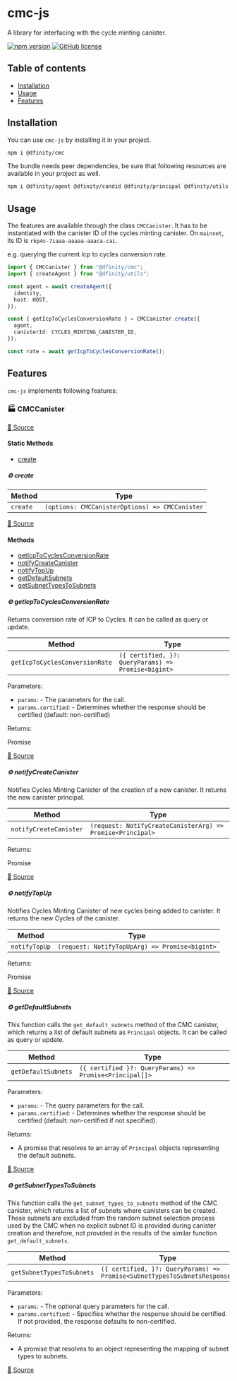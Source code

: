 # cmc-js

A library for interfacing with the cycle minting canister.

[![npm version](https://img.shields.io/npm/v/@dfinity/cmc.svg?logo=npm)](https://www.npmjs.com/package/@dfinity/cmc) [![GitHub license](https://img.shields.io/badge/license-Apache%202.0-blue.svg)](https://opensource.org/licenses/Apache-2.0)

## Table of contents

- [Installation](#installation)
- [Usage](#usage)
- [Features](#features)

## Installation

You can use `cmc-js` by installing it in your project.

```bash
npm i @dfinity/cmc
```

The bundle needs peer dependencies, be sure that following resources are available in your project as well.

```bash
npm i @dfinity/agent @dfinity/candid @dfinity/principal @dfinity/utils
```

## Usage

The features are available through the class `CMCCanister`. It has to be instantiated with the canister ID of the cycles minting canister. On `mainnet`, its ID is `rkp4c-7iaaa-aaaaa-aaaca-cai`.

e.g. querying the current Icp to cycles conversion rate.

```ts
import { CMCCanister } from "@dfinity/cmc";
import { createAgent } from "@dfinity/utils";

const agent = await createAgent({
  identity,
  host: HOST,
});

const { getIcpToCyclesConversionRate } = CMCCanister.create({
  agent,
  canisterId: CYCLES_MINTING_CANISTER_ID,
});

const rate = await getIcpToCyclesConversionRate();
```

## Features

`cmc-js` implements following features:

<!-- TSDOC_START -->

### :factory: CMCCanister

[:link: Source](https://github.com/dfinity/icp-js-canisters/tree/main/packages/cmc/src/cmc.canister.ts#L15)

#### Static Methods

- [create](#gear-create)

##### :gear: create

| Method   | Type                                           |
| -------- | ---------------------------------------------- |
| `create` | `(options: CMCCanisterOptions) => CMCCanister` |

[:link: Source](https://github.com/dfinity/icp-js-canisters/tree/main/packages/cmc/src/cmc.canister.ts#L16)

#### Methods

- [getIcpToCyclesConversionRate](#gear-geticptocyclesconversionrate)
- [notifyCreateCanister](#gear-notifycreatecanister)
- [notifyTopUp](#gear-notifytopup)
- [getDefaultSubnets](#gear-getdefaultsubnets)
- [getSubnetTypesToSubnets](#gear-getsubnettypestosubnets)

##### :gear: getIcpToCyclesConversionRate

Returns conversion rate of ICP to Cycles. It can be called as query or update.

| Method                         | Type                                                |
| ------------------------------ | --------------------------------------------------- |
| `getIcpToCyclesConversionRate` | `({ certified, }?: QueryParams) => Promise<bigint>` |

Parameters:

- `params`: - The parameters for the call.
- `params.certified`: - Determines whether the response should be certified (default: non-certified)

Returns:

Promise<BigInt>

[:link: Source](https://github.com/dfinity/icp-js-canisters/tree/main/packages/cmc/src/cmc.canister.ts#L35)

##### :gear: notifyCreateCanister

Notifies Cycles Minting Canister of the creation of a new canister.
It returns the new canister principal.

| Method                 | Type                                                       |
| ---------------------- | ---------------------------------------------------------- |
| `notifyCreateCanister` | `(request: NotifyCreateCanisterArg) => Promise<Principal>` |

Returns:

Promise<Principal>

[:link: Source](https://github.com/dfinity/icp-js-canisters/tree/main/packages/cmc/src/cmc.canister.ts#L57)

##### :gear: notifyTopUp

Notifies Cycles Minting Canister of new cycles being added to canister.
It returns the new Cycles of the canister.

| Method        | Type                                           |
| ------------- | ---------------------------------------------- |
| `notifyTopUp` | `(request: NotifyTopUpArg) => Promise<bigint>` |

Returns:

Promise<Cycles>

[:link: Source](https://github.com/dfinity/icp-js-canisters/tree/main/packages/cmc/src/cmc.canister.ts#L85)

##### :gear: getDefaultSubnets

This function calls the `get_default_subnets` method of the CMC canister, which returns a list of
default subnets as `Principal` objects. It can be called as query or update.

| Method              | Type                                                    |
| ------------------- | ------------------------------------------------------- |
| `getDefaultSubnets` | `({ certified }?: QueryParams) => Promise<Principal[]>` |

Parameters:

- `params`: - The query parameters for the call.
- `params.certified`: - Determines whether the response should be certified
  (default: non-certified if not specified).

Returns:

- A promise that resolves to an array of `Principal` objects
  representing the default subnets.

[:link: Source](https://github.com/dfinity/icp-js-canisters/tree/main/packages/cmc/src/cmc.canister.ts#L110)

##### :gear: getSubnetTypesToSubnets

This function calls the `get_subnet_types_to_subnets` method of the CMC canister, which returns a list of subnets where canisters can be created.
These subnets are excluded from the random subnet selection process used by the CMC when no explicit subnet ID is provided
during canister creation and therefore, not provided in the results of the similar function `get_default_subnets`.

| Method                    | Type                                                                      |
| ------------------------- | ------------------------------------------------------------------------- |
| `getSubnetTypesToSubnets` | `({ certified, }?: QueryParams) => Promise<SubnetTypesToSubnetsResponse>` |

Parameters:

- `params`: - The optional query parameters for the call.
- `params.certified`: - Specifies whether the response should be certified.
  If not provided, the response defaults to non-certified.

Returns:

- A promise that resolves to an object representing
  the mapping of subnet types to subnets.

[:link: Source](https://github.com/dfinity/icp-js-canisters/tree/main/packages/cmc/src/cmc.canister.ts#L129)

<!-- TSDOC_END -->
